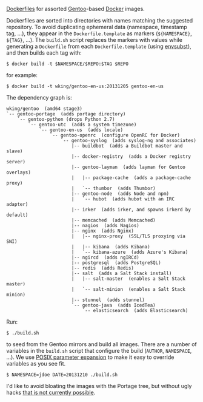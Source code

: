 [Dockerfiles][] for assorted [Gentoo][]-based [Docker][] images.

Dockerfiles are sorted into directories with names matching the
suggested repository.  To avoid duplicating ephemeral data (namespace,
timestamp tag, …), they appear in the `Dockerfile.template` as markers
(`${NAMESPACE}`, `${TAG}`, …).  The `build.sh` script replaces the
markers with values while generating a `Dockerfile` from each
`Dockerfile.template` (using [envsubst][]), and then builds each tag
with:

    $ docker build -t $NAMESPACE/$REPO:$TAG $REPO

for example:

    $ docker build -t wking/gentoo-en-us:20131205 gentoo-en-us

The dependency graph is:

    wking/gentoo  (amd64 stage3)
    `-- gentoo-portage  (adds portage directory)
        `-- gentoo-python (drops Python 2.7)
            `-- gentoo-utc  (adds a system timezone)
                `-- gentoo-en-us  (adds locale)
                    `-- gentoo-openrc  (configure OpenRC for Docker)
                        `-- gentoo-syslog  (adds syslog-ng and associates)
                            |-- buildbot  (adds a Buildbot master and slave)
                            |-- docker-registry  (adds a Docker registry server)
                            |-- gentoo-layman  (adds layman for Gentoo overlays)
                            |   |-- package-cache  (adds a package-cache proxy)
                            |   `-- thumbor  (adds Thumbor)
                            |-- gentoo-node  (adds Node and npm)
                            |   `-- hubot  (adds hubot with an IRC adapter)
                            |-- irker  (adds irker, and spawns irkerd by default)
                            |-- memcached  (adds Memcached)
                            |-- nagios  (adds Nagios)
                            |-- nginx  (adds Nginx)
                            |   |-- nginx-proxy  (SSL/TLS proxying via SNI)
                            |   |-- kibana  (adds Kibana)
                            |   `-- kibana-azure  (adds Azure's Kibana)
                            |-- ngircd  (adds ngIRCd)
                            |-- postgresql  (adds PostgreSQL)
                            |-- redis  (adds Redis)
                            |-- salt  (adds a Salt Stack install)
                            |   |-- salt-master  (enables a Salt Stack master)
                            |   `-- salt-minion  (enables a Salt Stack minion)
                            |-- stunnel  (adds stunnel)
                            `-- gentoo-java  (adds IcedTea)
                                `-- elasticsearch  (adds Elasticsearch)

Run:

    $ ./build.sh

to seed from the Gentoo mirrors and build all images.  There are a
number of variables in the `build.sh` script that configure the build
(`AUTHOR`, `NAMESPACE`, …).  We use [POSIX parameter
expansion][parameter-expansion] to make it easy to override variables
as you see fit.

    $ NAMESPACE=jdoe DATE=20131210 ./build.sh

I'd like to avoid bloating the images with the Portage tree, but
without ugly hacks [that is not currently possible][3156].

[Docker]: http://www.docker.io/
[Dockerfiles]: http://www.docker.io/learn/dockerfile/
[Gentoo]: http://www.gentoo.org/
[envsubst]: http://www.gnu.org/software/gettext/manual/html_node/envsubst-Invocation.html
[parameter-expansion]: http://pubs.opengroup.org/onlinepubs/9699919799/utilities/V3_chap02.html#tag_18_06_02
[3156]: https://github.com/dotcloud/docker/issues/3156
